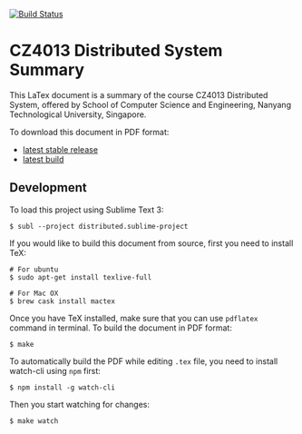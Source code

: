 [![Build Status](https://www.sharelatex.com/github/repos/Andyccs/CZ4013-distributed-system-summary/builds/latest/badge.svg)](https://www.sharelatex.com/github/repos/Andyccs/CZ4013-distributed-system-summary)

# CZ4013 Distributed System Summary

This LaTex document is a summary of the course CZ4013 Distributed System, offered by School of Computer Science and Engineering, Nanyang Technological University, Singapore. 

To download this document in PDF format: 

- [latest stable release](https://github.com/Andyccs/CZ4013-distributed-system-summary/releases/)
- [latest build](https://www.sharelatex.com/github/repos/Andyccs/CZ4013-distributed-system-summary/builds/latest/output.pdf)

## Development

To load this project using Sublime Text 3:

```Shell
$ subl --project distributed.sublime-project
```

If you would like to build this document from source, first you need to install TeX:

```Shell
# For ubuntu
$ sudo apt-get install texlive-full

# For Mac OX
$ brew cask install mactex
```

Once you have TeX installed, make sure that you can use `pdflatex` command in terminal. To build the document in PDF format:

```Shell
$ make
```

To automatically build the PDF while editing `.tex` file, you need to install watch-cli using `npm` first:

```Shell
$ npm install -g watch-cli
```

Then you start watching for changes:

```Shell
$ make watch
```
